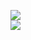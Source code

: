 [![](https://img.shields.io/badge/Made%20With-Github%20Spray-lightgrey.svg?style=for-the-badge&logo=github)](https://github.com/Annihil/github-spray#4282)  
[![](https://i.imgur.com/2DrTn0Z.gif)](https://github.com/Annihil/github-spray)